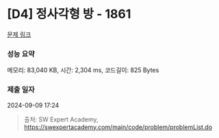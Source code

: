 # [D4] 정사각형 방 - 1861 

[문제 링크](https://swexpertacademy.com/main/code/problem/problemDetail.do?contestProbId=AV5LtJYKDzsDFAXc) 

### 성능 요약

메모리: 83,040 KB, 시간: 2,304 ms, 코드길이: 825 Bytes

### 제출 일자

2024-09-09 17:24



> 출처: SW Expert Academy, https://swexpertacademy.com/main/code/problem/problemList.do